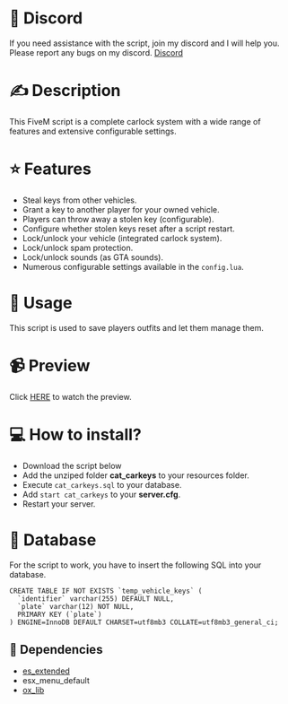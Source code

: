 # 🤖 Discord
If you need assistance with the script, join my discord and I will help you. Please report any bugs on my discord.
[Discord](https://discord.gg/wPCTtQP7UT)

# ✍️ Description
This FiveM script is a complete carlock system with a wide range of features and extensive configurable settings.

# ⭐ Features
- Steal keys from other vehicles.
- Grant a key to another player for your owned vehicle.
- Players can throw away a stolen key (configurable).
- Configure whether stolen keys reset after a script restart.
- Lock/unlock your vehicle (integrated carlock system).
- Lock/unlock spam protection.
- Lock/unlock sounds (as GTA sounds).
- Numerous configurable settings available in the `config.lua`.

# 👀 Usage
This script is used to save players outfits and let them manage them.

# 📹 Preview
Click [HERE](https://streamable.com/8h77ce) to watch the preview.

# 💻 How to install?
- Download the script below
- Add the unziped folder **cat_carkeys** to your resources folder.
- Execute `cat_carkeys.sql` to your database.
- Add `start cat_carkeys` to your **server.cfg**.
- Restart your server.

# 💾 Database
For the script to work, you have to insert the following SQL into your database.
```
CREATE TABLE IF NOT EXISTS `temp_vehicle_keys` (
  `identifier` varchar(255) DEFAULT NULL,
  `plate` varchar(12) NOT NULL,
  PRIMARY KEY (`plate`)
) ENGINE=InnoDB DEFAULT CHARSET=utf8mb3 COLLATE=utf8mb3_general_ci;
```

## 🔗 Dependencies
- [es_extended](https://github.com/esx-framework/esx_core/releases)
- esx_menu_default
- [ox_lib](https://github.com/overextended/ox_lib)
